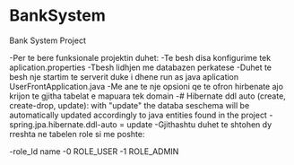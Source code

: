 # BankSystem
Bank System Project

-Per te bere funksionale projektin duhet:
-Te besh disa konfigurime tek aplication.properties
-Tbesh lidhjen me databazen perkatese 
-Duhet te besh nje startim te serverit duke i dhene run as java aplication UserFrontApplication.java 
-Me ane te nje opsioni qe te ofron hirbenate ajo krijon te gjitha tabelat e mapuara tek domain
-# Hibernate ddl auto (create, create-drop, update): with "update" the databa seschema will be automatically updated accordingly to java entities found in the project
-spring.jpa.hibernate.ddl-auto = update
-Gjithashtu duhet te shtohen dy rreshta ne tabelen role si me poshte:

-role_Id   name
-0         ROLE_USER
-1         ROLE_ADMIN


